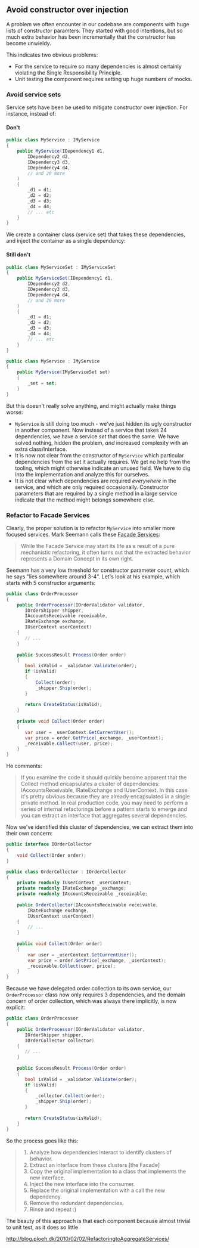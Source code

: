 ## Avoid constructor over injection

A problem we often encounter in our codebase are components with huge lists of constructor paramters. They started with good intentions, but so much extra behavior has been incrementally that the constructor has become unwieldy.

This indicates two obvious problems:

- For the service to require so many dependencies is almost certainly violating the Single Responsibility Principle.
- Unit testing the component requires setting up huge numbers of mocks.

### Avoid service sets
 
Service sets have been be used to mitigate constructor over injection. For instance, instead of:

#### Don't

```c#
public class MyService : IMyService
{
    public MyService(IDependency1 d1,
        IDependency2 d2,
        IDependency3 d3,
        IDependency4 d4,
        // and 20 more
    )
    {
        _d1 = d1;
        _d2 = d2;
        _d3 = d3;
        _d4 = d4;
        // ... etc
    }
}
```

We create a container class (service set) that takes these dependencies, and inject the container as a single dependency:

#### Still don't

```c#
public class MyServiceSet : IMyServiceSet
{
    public MyServiceSet(IDependency1 d1,
        IDependency2 d2,
        IDependency3 d3,
        IDependency4 d4,
        // and 20 more
    )
    {
        _d1 = d1;
        _d2 = d2;
        _d3 = d3;
        _d4 = d4;
        // ... etc
    }
}

public class MyService : IMyService
{
    public MyService(IMyServiceSet set)
    {
        _set = set;
    }
}
```

But this doesn't really solve anything, and might actually make things worse:

- `MyService` is still doing too much - we've just hidden its ugly constructor in another component. Now instead of a service that takes 24 dependencies, we have a service _set_ that does the same. We have solved nothing, hidden the problem, _and_ increased complexity with an extra class/interface.
- It is now not clear from the constructor of `MyService` which particular dependencies from the set it actually requires. We get no help from the tooling, which might otherwise indicate an unused field. We have to dig into the implementation and analyze this for ourselves.
- It is not clear which dependencies are required _everywhere_ in the service, and which are only required occasionally. Constructor parameters that are required by a single method in a large service indicate that the method might belongs somewhere else.  

### Refactor to Facade Services

Clearly, the proper solution is to refactor `MyService` into smaller more focused services. Mark Seemann calls these [Facade Services](http://blog.ploeh.dk/2010/02/02/RefactoringtoAggregateServices/):

> While the Facade Service may start its life as a result of a pure mechanistic refactoring, it often turns out that the extracted behavior represents a Domain Concept in its own right.

Seemann has a very low threshold for constructor parameter count, which he says "lies somewhere around 3-4". Let's look at his example, which starts with 5 constructor arguments:

```c#
public class OrderProcessor
{
    public OrderProcessor(IOrderValidator validator,
       IOrderShipper shipper,
       IAccountsReceivable receivable,
       IRateExchange exchange,
       IUserContext userContext)
    {
       // ...
    }
       
    public SuccessResult Process(Order order)
    {
       bool isValid = _validator.Validate(order);
       if (isValid)
       {
           Collect(order);
           _shipper.Ship(order);
       }
    
       return CreateStatus(isValid);
    }
    
    private void Collect(Order order)
    {
       var user = _userContext.GetCurrentUser();
       var price = order.GetPrice(_exchange, _userContext);
       _receivable.Collect(user, price);
    }
}
```

He comments:

> If you examine the code it should quickly become apparent that the Collect method encapsulates a cluster of dependencies: IAccountsReceivable, IRateExchange and IUserContext. In this case it's pretty obvious because they are already encapsulated in a single private method. In real production code, you may need to perform a series of internal refactorings before a pattern starts to emerge and you can extract an interface that aggregates several dependencies.
  

Now we've identified this cluster of dependencies, we can extract them into their own concern:
                                                                                         
```c#
public interface IOrderCollector
{
    void Collect(Order order);
}

public class OrderCollector : IOrderCollector
{
    private readonly IUserContext _userContext;
    private readonly IRateExchange _exchange;
    private readonly IAccountsReceivable _receivable;
 
    public OrderCollector(IAccountsReceivable receivable,
        IRateExchange exchange,
        IUserContext userContext)
    {
        // ...
    }
 
    public void Collect(Order order)
    {
        var user = _userContext.GetCurrentUser();
        var price = order.GetPrice(_exchange, _userContext);
        _receivable.Collect(user, price);
    }
}
```

Because we have delegated order collection to its own service, our `OrderProcessor` class now only requires 3 dependencies, and the domain concern of order collection, which was always there implicitly, is now explicit:

```c#
public class OrderProcessor
{
    public OrderProcessor(IOrderValidator validator,
       IOrderShipper shipper,
       IOrderCollector collector)
    {
       // ...
    }
       
    public SuccessResult Process(Order order)
    {
       bool isValid = _validator.Validate(order);
       if (isValid)
       {
           _collector.Collect(order);
           _shipper.Ship(order);
       }
    
       return CreateStatus(isValid);
    }
}
```

So the process goes like this:

> 1. Analyze how dependencies interact to identify clusters of behavior.
> 1. Extract an interface from these clusters [the Facade]
> 1. Copy the original implementation to a class that implements the new interface.
> 1. Inject the new interface into the consumer.
> 1. Replace the original implementation with a call the new dependency.
> 1. Remove the redundant dependencies.
> 1. Rinse and repeat :)

The beauty of this approach is that each component because almost trivial to unit test, as it does so little

http://blog.ploeh.dk/2010/02/02/RefactoringtoAggregateServices/